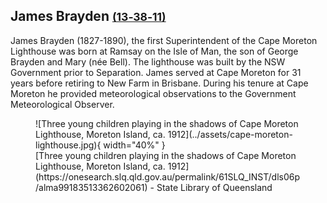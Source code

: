 ## James Brayden <small>[(13‑38‑11)](https://brisbane.discovereverafter.com/profile/31685764 "Go to Memorial Information" )</small>

James Brayden (1827-1890), the first Superintendent of the Cape Moreton Lighthouse was born at Ramsay on the Isle of Man, the son of George Brayden and Mary (née Bell). The lighthouse was built by the NSW Government prior to Separation. James served at Cape Moreton for 31 years before retiring to New Farm in Brisbane. During his tenure at Cape Moreton he provided meteorological observations to the Government Meteorological Observer. 

<figure markdown>
  ![Three young children playing in the shadows of Cape Moreton Lighthouse, Moreton Island, ca. 1912](../assets/cape-moreton-lighthouse.jpg){ width="40%" }
  <figcaption markdown>[Three young children playing in the shadows of Cape Moreton Lighthouse, Moreton Island, ca. 1912](https://onesearch.slq.qld.gov.au/permalink/61SLQ_INST/dls06p/alma99183513362602061) -  State Library of Queensland</figcaption>
</figure>